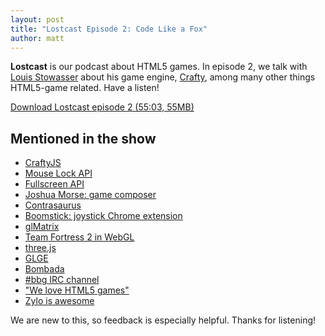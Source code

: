 ```yaml
---
layout: post
title: "Lostcast Episode 2: Code Like a Fox"
author: matt
---
```

**Lostcast** is our podcast about HTML5 games.
In episode 2, we talk with [Louis Stowasser][1] about his game engine, [Crafty][2], among many other things HTML5-game related. Have a listen!

<a class="download-podcast" href="/media/lostcast/lostcast_episode_2_code_like_a_fox.mp3">
	Download Lostcast episode 2 (55:03, 55MB)
</a>

## Mentioned in the show

* [CraftyJS](http://craftyjs.com/)
* [Mouse Lock API](http://blog.sethladd.com/2011/09/mouse-lock-for-html5-fps-games.html)
* [Fullscreen API](http://jlongster.com/2011/11/21/canvas.html)
* [Joshua Morse: game composer](http://jmflava.com/)
* [Contrasaurus](http://contrasaur.us/)
* [Boomstick: joystick Chrome extension](https://chrome.google.com/webstore/detail/ibghgpidpbpnhdgmncpbhioaohmgkigo)
* [glMatrix](https://github.com/toji/gl-matrix)
* [Team Fortress 2 in WebGL](http://blog.tojicode.com/2011/10/source-engine-levels-in-webgl-video.html)
* [three.js](https://github.com/mrdoob/three.js)
* [GLGE](http://www.glge.org/)
* [Bombada](http://playbombada.appspot.com/)
* [#bbg IRC channel](irc://irc.freenode.net/#bbg)
* ["We love HTML5 games"](https://twitter.com/#!/sethladd/status/131255803696001024/photo/1)
* [Zylo is awesome](http://shrines.rpgclassics.com/genesis/shiningforce/zylo.shtml)

We are new to this, so feedback is especially helpful. Thanks for listening!

[1]: http://twitter.com/#!/louisstow
[2]: http://craftyjs.com/
